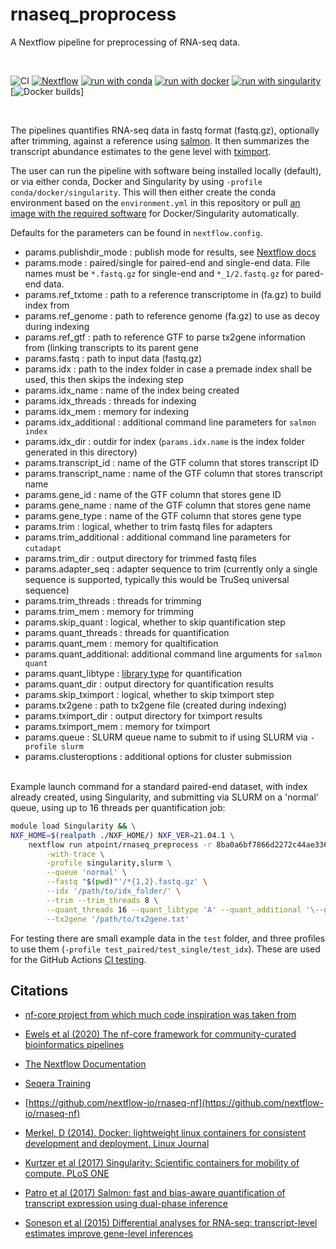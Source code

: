 # rnaseq_proprocess

A Nextflow pipeline for preprocessing of RNA-seq data.

<br>

![CI](https://github.com/ATpoint/rnaseq_preprocess/actions/workflows/CI.yml/badge.svg)
[![Nextflow](https://img.shields.io/badge/nextflow%20DSL2-%E2%89%A521.04.0-23aa62.svg?labelColor=000000)](https://www.nextflow.io/)
[![run with conda](http://img.shields.io/badge/run%20with-conda-3EB049?labelColor=000000&logo=anaconda)](https://docs.conda.io/en/latest/)
[![run with docker](https://img.shields.io/badge/run%20with-docker-0db7ed?labelColor=000000&logo=docker)](https://www.docker.com/)
[![run with singularity](https://img.shields.io/badge/run%20with-singularity-1d355c.svg?labelColor=000000)](https://sylabs.io/docs/)
[![Docker builds](https://img.shields.io/docker/automated/atpoint/rnaseq_preprocess)]


<br>

The pipelines quantifies RNA-seq data in fastq format (fastq.gz), optionally after trimming, against a reference using [salmon](https://github.com/COMBINE-lab/salmon). It then summarizes the transcript abundance estimates to the gene level with [tximport](https://bioconductor.org/packages/release/bioc/html/tximport.html). 

The user can run the pipeline with software being installed locally (default), or via either conda, Docker and Singularity by using `-profile conda/docker/singularity`. This will then either create the conda environment based on the `environment.yml` in this repository or pull [an image with the required software](https://hub.docker.com/r/atpoint/rnaseq_preprocess/tags?page=1&ordering=last_updated) for Docker/Singularity automatically.

Defaults for the parameters can be found in `nextflow.config`. 

- params.publishdir_mode : publish mode for results, see [Nextflow docs](https://www.nextflow.io/docs/latest/process.html#publishdir)
- params.mode            : paired/single for paired-end and single-end data. File names must be `*.fastq.gz` for single-end and `*_1/2.fastq.gz` for pared-end data.
- params.ref_txtome      : path to a reference transcriptome in (fa.gz) to build index from
- params.ref_genome      : path to reference genome (fa.gz) to use as decoy during indexing
- params.ref_gtf         : path to reference GTF to parse tx2gene information from (linking transcripts to its parent gene
- params.fastq           : path to input data (fastq.gz)
- params.idx             : path to the index folder in case a premade index shall be used, this then skips the indexing step
- params.idx_name        : name of the index being created
- params.idx_threads     : threads for indexing
- params.idx_mem         : memory for indexing
- params.idx_additional  : additional command line parameters for `salmon index`
- params.idx_dir         : outdir for index (`params.idx.name` is the index folder generated in this directory)
- params.transcript_id   : name of the GTF column that stores transcript ID
- params.transcript_name : name of the GTF column that stores transcript name
- params.gene_id         : name of the GTF column that stores gene ID
- params.gene_name       : name of the GTF column that stores gene name
- params.gene_type       : name of the GTF column that stores gene type
- params.trim            : logical, whether to trim fastq files for adapters
- params.trim_additional : additional command line parameters for `cutadapt`
- params.trim_dir        : output directory for trimmed fastq files
- params.adapter_seq     : adapter sequence to trim (currently only a single sequence is supported, typically this would be TruSeq universal sequence)
- params.trim_threads    : threads for trimming
- params.trim_mem        : memory for trimming
- params.skip_quant      : logical, whether to skip quantification step
- params.quant_threads   : threads for quantification
- params.quant_mem       : memory for qualtification
- params.quant_additional: additional command line arguments for `salmon quant`
- params.quant_libtype   : [library type](https://salmon.readthedocs.io/en/latest/library_type.html) for quantification
- params.quant_dir       : output directory for quantification results
- params.skip_tximport   : logical, whether to skip tximport step
- params.tx2gene         : path to tx2gene file (created during indexing)
- params.tximport_dir    : output directory for tximport results
- params.tximport_mem    : memory for tximport
- params.queue           : SLURM queue name to submit to if using SLURM via `-profile slurm`
- params.clusteroptions  : additional options for cluster submission

<br>
Example launch command for a standard paired-end dataset, with index already created, using Singularity, and submitting via SLURM on a 'normal' queue,
using up to 16 threads per quantification job:
<br>

```bash
module load Singularity && \
NXF_HOME=$(realpath ./NXF_HOME/) NXF_VER=21.04.1 \
    nextflow run atpoint/rnaseq_preprocess -r 8ba0a6bf7866d2272c44ae33613373134af41ae4 \
        -with-trace \
        -profile singularity,slurm \
        --queue 'normal' \
        --fastq "$(pwd)"'/*{1,2}.fastq.gz' \
        --idx '/path/to/idx_folder/' \
        --trim --trim_threads 8 \
        --quant_threads 16 --quant_libtype 'A' --quant_additional '\--gcBias --seqBias' \
        --tx2gene '/path/to/tx2gene.txt'      
```

For testing there are small example data in the `test` folder, and three profiles to use them (`-profile test_paired/test_single/test_idx`). These are used for the GitHub Actions [CI testing](https://github.com/ATpoint/rnaseq_preprocess/blob/main/.github/workflows/CI.yml).

## Citations

-  [nf-core project from which much code inspiration was taken from](https://nf-co.re/)

-  [Ewels et al (2020) The nf-core framework for community-curated bioinformatics pipelines](https://www.nature.com/articles/s41587-020-0439-x)

-  [The Nextflow Documentation](https://www.nextflow.io/docs/latest/index.html#)

-  [Seqera Training](https://seqera.io/training/)

-  [https://github.com/nextflow-io/rnaseq-nf](https://github.com/nextflow-io/rnaseq-nf)

-  [Merkel, D (2014). Docker: lightweight linux containers for consistent development and deployment. Linux Journal](https://dl.acm.org/doi/10.5555/2600239.2600241)

-  [Kurtzer et al (2017) Singularity: Scientific containers for mobility of compute. PLoS ONE](https://journals.plos.org/plosone/article?id=10.1371/journal.pone.0177459)

-  [Patro et al (2017) Salmon: fast and bias-aware quantification of transcript expression using dual-phase inference](https://www.ncbi.nlm.nih.gov/pmc/articles/PMC5600148/)

-  [Soneson et al (2015) Differential analyses for RNA-seq: transcript-level estimates improve gene-level inferences](https://f1000research.com/articles/4-1521/v2)
